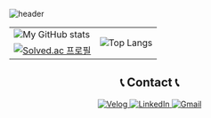 ﻿![header](https://capsule-render.vercel.app/api?type=waving&color=timeGradient&height=300&section=header&text=주니어%20개발자%20김동준입니다.🚀&fontSize=35)

<table>
  <tr>
    <td>
      <img src="https://github-readme-stats.vercel.app/api?username=hey-dudegg&show_icons=true&theme=radical" alt="My GitHub stats" />
    </td>
    <td rowspan="2">
      <img src="https://github-readme-stats.vercel.app/api/top-langs/?username=hey-dudegg" alt="Top Langs" />
    </td>
  </tr>
  <tr>
    <td>
      <a href="https://solved.ac/m5rep5wer">
        <img src="http://mazassumnida.wtf/api/generate_badge?boj=m5rep5wer" alt="Solved.ac 프로필" />
      </a>
    </td>
  </tr>
</table>


<div align="center">

## 📞 Contact 📞

<a href="https://velog.io/@m5rep5wer/posts">
  <img src="https://img.shields.io/badge/Velog-20c997?style=for-the-badge&logo=Vimeo&logoColor=white" alt="Velog">
</a>
<a href="https://www.linkedin.com/in/hey-dudegg/">
  <img src="https://img.shields.io/badge/LinkedIn-0A66C2?style=for-the-badge&logo=LinkedIn&logoColor=white" alt="LinkedIn">
</a>
<a href="mailto:wbs4808@gmail.com">
  <img src="https://img.shields.io/badge/Gmail-EA4335?style=for-the-badge&logo=Gmail&logoColor=white" alt="Gmail">
</a>

</div>
